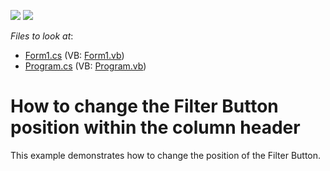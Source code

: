 <!-- default badges list -->
[![](https://img.shields.io/badge/Open_in_DevExpress_Support_Center-FF7200?style=flat-square&logo=DevExpress&logoColor=white)](https://supportcenter.devexpress.com/ticket/details/E318)
[![](https://img.shields.io/badge/📖_How_to_use_DevExpress_Examples-e9f6fc?style=flat-square)](https://docs.devexpress.com/GeneralInformation/403183)
<!-- default badges end -->
<!-- default file list -->
*Files to look at*:

* [Form1.cs](./CS/GridFilterButton/Form1.cs) (VB: [Form1.vb](./VB/GridFilterButton/Form1.vb))
* [Program.cs](./CS/GridFilterButton/Program.cs) (VB: [Program.vb](./VB/GridFilterButton/Program.vb))
<!-- default file list end -->
# How to change the Filter Button position within the column header


<p>This example demonstrates how to change the position of the Filter Button.</p>

<br/>


